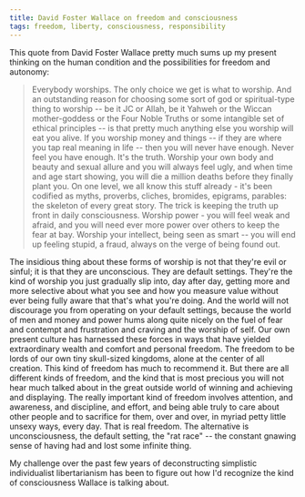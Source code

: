 ```yaml
---
title: David Foster Wallace on freedom and consciousness
tags: freedom, liberty, consciousness, responsibility
---
```


This quote from David Foster Wallace pretty much sums up my present thinking on the human condition and the possibilities for freedom and autonomy:
>Everybody worships. The only choice we get is what to worship. And an outstanding reason for choosing some sort of god or spiritual-type thing to worship -- be it JC or Allah, be it Yahweh or the Wiccan mother-goddess or the Four Noble Truths or some intangible set of ethical principles -- is that pretty much anything else you worship will eat you alive. If you worship money and things -- if they are where you tap real meaning in life -- then you will never have enough. Never feel you have enough. It's the truth. Worship your own body and beauty and sexual allure and you will always feel ugly, and when time and age start showing, you will die a million deaths before they finally plant you. On one level, we all know this stuff already - it's been codified as myths, proverbs, cliches, bromides, epigrams, parables: the skeleton of every great story. The trick is keeping the truth up front in daily consciousness. Worship power - you will feel weak and afraid, and you will need ever more power over others to keep the fear at bay. Worship your intellect, being seen as smart -- you will end up feeling stupid, a fraud, always on the verge of being found out.

The insidious thing about these forms of worship is not that they're evil or sinful; it is that they are unconscious. They are default settings. They're the kind of worship you just gradually slip into, day after day, getting more and more selective about what you see and how you measure value without ever being fully aware that that's what you're doing. And the world will not discourage you from operating on your default settings, because the world of men and money and power hums along quite nicely on the fuel of fear and contempt and frustration and craving and the worship of self. Our own present culture has harnessed these forces in ways that have yielded extraordinary wealth and comfort and personal freedom. The freedom to be lords of our own tiny skull-sized kingdoms, alone at the center of all creation. This kind of freedom has much to recommend it. But there are all different kinds of freedom, and the kind that is most precious you will not hear much talked about in the great outside world of winning and achieving and displaying. The really important kind of freedom involves attention, and awareness, and discipline, and effort, and being able truly to care about other people and to sacrifice for them, over and over, in myriad petty little unsexy ways, every day. That is real freedom. The alternative is unconsciousness, the default setting, the "rat race" -- the constant gnawing sense of having had and lost some infinite thing.

My challenge over the past few years of deconstructing simplistic individualist libertarianism has been to figure out how I'd recognize the kind of consciousness Wallace is talking about.
